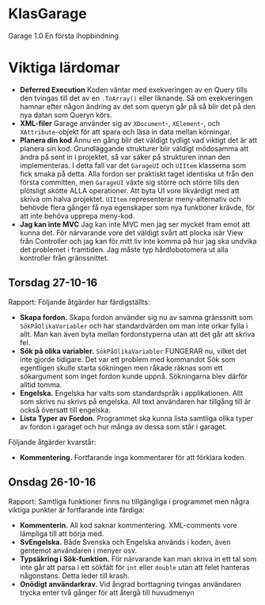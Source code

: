 # KlasGarage
Garage 1.0 En första ihopbindning

# Viktiga lärdomar
* **Deferred Execution** Koden väntar med exekveringen av en Query tills den tvingas till det av en `.ToArray()` eller liknande. Så om exekveringen hamnar efter någon ändring av det som queryn går på så blir det på den nya datan som Queryn körs.
* **XML-filer** Garage använder sig av `XDocument`-, `XElement`-, och `XAttribute`-objekt för att spara och läsa in data mellan körningar.
* **Planera din kod** Ännu en gång blir det väldigt tydligt vad viktigt det är att planera sin kod. Grundläggande strukturer blir väldigt mödosamma att ändra på sent in i projektet, så var säker på strukturen innan den implementeras. I detta fall var det `GarageUI` och `UIItem` klasserna som fick smaka på detta. Alla fordon ser praktiskt taget identiska ut från den första committen, men `GarageUI` växte sig större och större tills den plötsligt skötte ALLA operationer. Att byta UI vore likvärdigt med att skriva om halva projektet. `UIItem` representerar meny-alternativ och behövde flera gånger få nya egenskaper som nya funktioner krävde, för att inte behöva upprepa meny-kod.
* **Jag kan inte MVC** Jag kan inte MVC men jag ser mycket fram emot att kunna det. För närvarande vore det väldigt svårt att plocka isär View från Controller och jag kan för mitt liv inte komma på hur jag ska undvika det problemet i framtiden. Jag måste typ hårdlobotomera ut alla kontroller från gränssnittet.

## Torsdag 27-10-16
Rapport: Följande åtgärder har färdigställts:
* **Skapa fordon.** Skapa fordon använder sig nu av samma gränssnitt som `SökPåOlikaVariabler` och har standardvärden om man inte orkar fylla i allt. Man kan även byta mellan fordonstyperna utan att det går att skriva fel.
* **Sök på olika variabler.** `SökPåOlikaVariabler` FUNGERAR nu, vilket det inte gjorde tidigare. Det var ett problem med kommandot Sök som egentligen skulle starta sökningen men råkade räknas som ett sökargument som inget fordon kunde uppnå. Sökningarna blev därför alltid tomma.
* **Engelska.** Engelska har valts som standardspråk i applikationen. Allt som skrivs nu skrivs på engelska. All text användaren har tillgång till är också översatt till engelska.
* **Lista Typer av Fordon.** Programmet ska kunna lista samtliga olika typer av fordon i garaget och hur många av dessa som står i garaget.

Följande åtgärder kvarstår:

* **Kommentering.** Fortfarande inga kommentarer för att förklara koden.


## Onsdag 26-10-16
Rapport: Samtliga funktioner finns nu tillgängliga i programmet men några viktiga punkter är fortfarande inte färdiga:
* **Kommenterin.** All kod saknar kommentering. XML-comments vore lämpliga till att börja med.
* **SvEngelska.** Både Svenska och Engelska används i koden, även gentemot användaren i menyer osv.
* **Typsäkring i Sök-funktion.** För närvarande kan man skriva in ett tal som inte går att parsa i ett sökfält för `int` eller `double` utan att felet hanteras någonstans. Detta leder till krash.
* **Onödigt användarkrav.** Vid ångrad borttagning tvingas användaren trycka enter två gånger för att återgå till huvudmenyn
